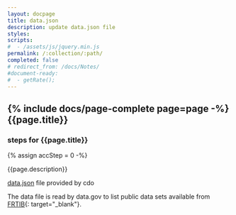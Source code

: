 ```yaml
---
layout: docpage
title: data.json
description: update data.json file
styles:
scripts:
#  - /assets/js/jquery.min.js
permalink: /:collection/:path/
completed: false
# redirect_from: /docs/Notes/
#document-ready:
#  - getRate();
---
```


## {% include docs/page-complete page=page -%}{{page.title}}

<h3 class="usa-sr-only">steps for {{page.title}}</h3>
{% assign accStep = 0 -%}

{{page.description}}

[data.json]({{site.baseurl}}/data.json) file provided by cdo

The data file is read by data.gov to list public data sets available from [FRTIB](https://catalog.data.gov/dataset?q=frtib){: target="_blank"}.
